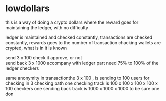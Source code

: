 lowdollars
==========

this is a way of doing a crypto dollars where the reward goes for maintaining the ledger, with no difficulty

ledger is maintained and checked constantly, 
transactions are checked constantly, 
rewards goes to the number of transaction chacking
wallets are crypted, what is in it is known 

send 3 x 100 
check it 
approve, or not  
send back 3 x 1000 
accompany with ledger part
need 75% to 100% of the ledger checkers 

 same anonymity in transactionthe 
 3 x 100 , is sending to 100 users for checking in 3 checking path 
 one checking track is 100 x 100 x 100 x 100 x 100 checkers 
 one sending back track is 1000 x 1000 x 1000 to be sure one don
 
 
